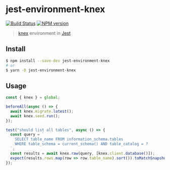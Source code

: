 # jest-environment-knex

[![Build Status][travis-image]][travis-url]
[![NPM version][npm-image]][npm-url]

> [knex](knexjs.org) environment in [Jest](https://github.com/facebook/jest)

## Install

```sh
$ npm install --save-dev jest-environment-knex
# or
$ yarn -D jest-environment-knex
```

## Usage

```js
const { knex } = global;

beforeAll(async () => {
  await knex.migrate.latest();
  await knex.seed.run();
});

test("should list all tables", async () => {
  const query = `
    SELECT table_name FROM information_schema.tables
    WHERE table_schema = current_schema() AND table_catalog = ?
  `;
  const results = await knex.raw(query, [knex.client.database()]);
  expect(results.rows.map(row => row.table_name).sort()).toMatchSnapshot();
});
```

[npm-url]: https://npmjs.org/package/jest-environment-knex
[npm-image]: http://img.shields.io/npm/v/jest-environment-knex.svg
[travis-url]: http://travis-ci.com/SocialGouv/jest-environment-knex
[travis-image]: http://travis-ci.com/SocialGouv/jest-environment-knex.svg?branch=master
